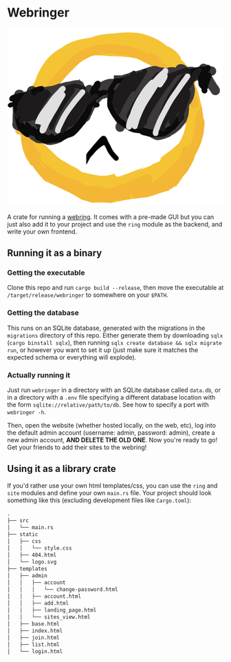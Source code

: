 # Webringer
![Logo](https://github.com/d4wns-l1ght/webringer/blob/main/static/logo.svg)

A crate for running a [webring](https://en.wikipedia.org/wiki/Webring). It comes with a pre-made
GUI but you can just also add it to your project and use the `ring` module as the backend, and
write your own frontend.

## Running it as a binary
### Getting the executable

Clone this repo and run `cargo build --release`, then move the executable at
`/target/release/webringer` to somewhere on your `$PATH`.

### Getting the database
This runs on an SQLite database, generated with the migrations in the `migrations` directory of
this repo. Either generate them by downloading `sqlx` (`cargo binstall sqlx`), then running `sqlx
create database && sqlx migrate run`, or however you want to set it up (just make sure it matches
the expected schema or everything will explode).

### Actually running it
Just run `webringer` in a directory with an SQLite database called `data.db`, or in a directory
with a `.env` file specifying a different database location with the form
`sqlite://relative/path/to/db`. See how to specify a port with `webringer -h`.

Then, open the website (whether hosted locally, on the web, etc), log into the default admin
account (username: admin, password: admin), create a new admin account, **AND DELETE THE OLD ONE**.
Now you're ready to go! Get your friends to add their sites to the webring!

## Using it as a library crate
If you'd rather use your own html templates/css, you can use the `ring` and `site` modules and
define your own `main.rs` file. Your project should look something like this (excluding
development files like `Cargo.toml`):
```
.
├── src
│   └── main.rs
├── static
│   ├── css
│   │   └── style.css
│   ├── 404.html
│   └── logo.svg
├── templates
│   ├── admin
│   │   ├── account
│   │   │   └── change-password.html
│   │   ├── account.html
│   │   ├── add.html
│   │   ├── landing_page.html
│   │   └── sites_view.html
│   ├── base.html
│   ├── index.html
│   ├── join.html
│   ├── list.html
│   └── login.html
```
